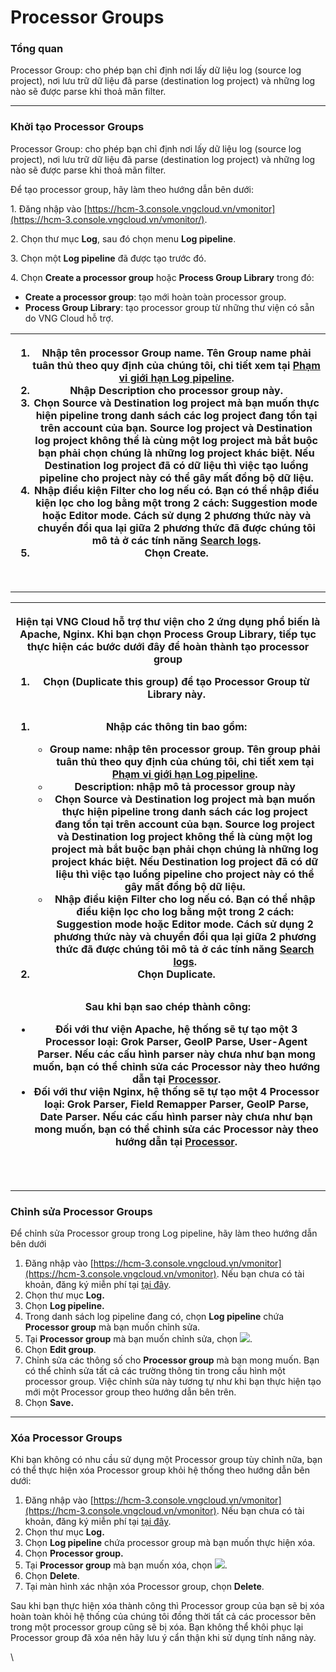 # Processor Groups

### Tổng quan

Processor Group: cho phép bạn chỉ định nơi lấy dữ liệu log (source log project), nơi lưu trữ dữ liệu đã parse (destination log project) và những log nào sẽ được parse khi thoả mãn filter.&#x20;

***

### Khởi tạo Processor Groups

Processor Group: cho phép bạn chỉ định nơi lấy dữ liệu log (source log project), nơi lưu trữ dữ liệu đã parse (destination log project) và những log nào sẽ được parse khi thoả mãn filter.&#x20;

Để tạo processor group, hãy làm theo hướng dẫn bên dưới:

1\. Đăng nhập vào [https://hcm-3.console.vngcloud.vn/vmonitor](https://hcm-3.console.vngcloud.vn/vmonitor/).

2\. Chọn thư mục **Log**, sau đó chọn menu **Log pipeline**.

3\. Chọn một **Log pipeline** đã được tạo trước đó.

4\. Chọn **Create a processor group** hoặc **Process Group Library** trong đó:&#x20;

* **Create a processor group**: tạo mới hoàn toàn processor group.
* **Process Group Library**: tạo processor group từ những thư viện có sẵn do VNG Cloud hỗ trợ.

| <ol><li>Nhập tên processor <strong>Group name</strong>. Tên Group name phải tuân thủ theo quy định của chúng tôi, chi tiết xem tại <a href="https://docs.vngcloud.vn/pages/viewpage.action?pageId=49650030">Phạm vi giới hạn Log pipeline</a>.</li><li>Nhập <strong>Description</strong> cho processor group này.</li><li>Chọn <strong>Source</strong> và <strong>Destination log project</strong> mà bạn muốn thực hiện pipeline trong danh sách các log project đang tồn tại trên account của bạn. <strong>Source log project và Destination log project không thể là cùng một log project mà bắt buộc bạn phải chọn chúng là những log project khác biệt. Nếu Destination log project đã có dữ liệu thì việc tạo luồng pipeline cho project này có thể gây mất đồng bộ dữ liệu.</strong></li><li>Nhập điều kiện <strong>Filter</strong> cho log nếu có. Bạn có thể nhập điều kiện lọc cho log bằng một trong 2 cách: <strong>Suggestion mode</strong> hoặc <strong>Editor mode</strong>. Cách sử dụng 2 phương thức này và chuyển đổi qua lại giữa 2 phương thức đã được chúng tôi mô tả ở các tính năng <a href="http://docs.vngcloud.vn/display/VPV/Search+logs">Search logs</a>.</li><li>Chọn <strong>Create.</strong></li></ol><p><img src="http://docs.vngcloud.vn/download/attachments/49650043/image2023-7-31_14-9-40.png?version=1&#x26;modificationDate=1690787381000&#x26;api=v2" alt=""></p> |
| ---------------------------------------------------------------------------------------------------------------------------------------------------------------------------------------------------------------------------------------------------------------------------------------------------------------------------------------------------------------------------------------------------------------------------------------------------------------------------------------------------------------------------------------------------------------------------------------------------------------------------------------------------------------------------------------------------------------------------------------------------------------------------------------------------------------------------------------------------------------------------------------------------------------------------------------------------------------------------------------------------------------------------------------------------------------------------------------------------------------------------------------------------------------------------------------------------------------------------------------------------------------------------------------------------------------------------------------------------------------------------------------------------------- |

***

| <p>Hiện tại VNG Cloud hỗ trợ thư viện cho 2 ứng dụng phổ biến là <strong>Apache, Nginx</strong>. Khi bạn chọn <strong>Process Group Library</strong>, tiếp tục thực hiện các bước dưới đây để hoàn thành tạo processor group</p><ol><li>Chọn <img src="http://docs.vngcloud.vn/download/thumbnails/49650043/image2023-3-27_9-48-38.png?version=1&#x26;modificationDate=1679885318000&#x26;api=v2" alt="">(<strong>Duplicate this group)</strong> để tạo Processor Group từ Library này.</li></ol><p><img src="http://docs.vngcloud.vn/download/attachments/49650043/image2023-8-2_15-6-24.png?version=1&#x26;modificationDate=1690963585000&#x26;api=v2" alt=""></p><ol><li><p>Nhập các thông tin bao gồm: </p><ul><li><strong>Group name</strong>: nhập tên processor group. Tên group phải tuân thủ theo quy định của chúng tôi, chi tiết xem tại <a href="https://docs.vngcloud.vn/pages/viewpage.action?pageId=49650030">Phạm vi giới hạn Log pipeline</a>.</li><li><strong>Description</strong>: nhập mô tả processor group này</li><li>Chọn <strong>Source</strong> và <strong>Destination log project</strong> mà bạn muốn thực hiện pipeline trong danh sách các log project đang tồn tại trên account của bạn. <strong>Source log project và Destination log project không thể là cùng một log project mà bắt buộc bạn phải chọn chúng là những log project khác biệt. Nếu Destination log project đã có dữ liệu thì việc tạo luồng pipeline cho project này có thể gây mất đồng bộ dữ liệu.</strong></li><li>Nhập điều kiện <strong>Filter</strong> cho log nếu có. Bạn có thể nhập điều kiện lọc cho log bằng một trong 2 cách: <strong>Suggestion mode</strong> hoặc <strong>Editor mode</strong>. Cách sử dụng 2 phương thức này và chuyển đổi qua lại giữa 2 phương thức đã được chúng tôi mô tả ở các tính năng <a href="http://docs.vngcloud.vn/display/VPV/Search+logs">Search logs</a>.</li></ul></li><li>Chọn <strong>Duplicate</strong>.</li></ol><p><img src="http://docs.vngcloud.vn/download/attachments/49650043/image2023-8-2_15-2-28.png?version=1&#x26;modificationDate=1690963350000&#x26;api=v2" alt="" data-size="original"></p><p>Sau khi bạn sao chép thành công:</p><ul><li>Đối với thư viện <strong>Apache</strong>, hệ thống sẽ tự tạo một <strong>3 Processor</strong> loại: <strong>Grok Parser, GeoIP Parse, User-Agent Parser</strong>. Nếu các cấu hình parser này chưa như bạn mong muốn, bạn có thể chỉnh sửa các <strong>Processor</strong> này theo hướng dẫn tại <a href="http://docs.vngcloud.vn/display/VPV/Processor">Processor</a>.</li><li>Đối với thư viện <strong>Nginx</strong>, hệ thống sẽ tự tạo một <strong>4 Processor</strong> loại: <strong>Grok Parser, Field Remapper Parser, GeoIP Parse, Date Parser</strong>. Nếu các cấu hình parser này chưa như bạn mong muốn, bạn có thể chỉnh sửa các <strong>Processor</strong> này theo hướng dẫn tại <a href="http://docs.vngcloud.vn/display/VPV/Processor">Processor</a>.</li></ul><p><img src="http://docs.vngcloud.vn/download/attachments/49650043/image2023-8-2_15-8-35.png?version=1&#x26;modificationDate=1690963717000&#x26;api=v2" alt="" data-size="original"></p><p><img src="http://docs.vngcloud.vn/download/attachments/49650043/image2023-8-2_15-9-10.png?version=1&#x26;modificationDate=1690963751000&#x26;api=v2" alt="" data-size="original"></p> |
| ------------------------------------------------------------------------------------------------------------------------------------------------------------------------------------------------------------------------------------------------------------------------------------------------------------------------------------------------------------------------------------------------------------------------------------------------------------------------------------------------------------------------------------------------------------------------------------------------------------------------------------------------------------------------------------------------------------------------------------------------------------------------------------------------------------------------------------------------------------------------------------------------------------------------------------------------------------------------------------------------------------------------------------------------------------------------------------------------------------------------------------------------------------------------------------------------------------------------------------------------------------------------------------------------------------------------------------------------------------------------------------------------------------------------------------------------------------------------------------------------------------------------------------------------------------------------------------------------------------------------------------------------------------------------------------------------------------------------------------------------------------------------------------------------------------------------------------------------------------------------------------------------------------------------------------------------------------------------------------------------------------------------------------------------------------------------------------------------------------------------------------------------------------------------------------------------------------------------------------------------------------------------------------------------------------------------------------------------------------------------------------------------------------------------------------------------------------------------------------------------------------------------------------------------------------------------------------------------------------------------------------------------------------------------------------------------------------------------------------------------------------------------------------------------------------------------------------------------------------------------------------------------------------------------------------------------------------------------------------------------------------------------------------------------------------------------------------------------------------------------------------------------------------------------------------------------------------------------------------------------------------------------------------------------------------------------------------------------------------------------------ |

***

### Chỉnh sửa Processor Groups

Để chỉnh sửa Processor group trong Log pipeline, hãy làm theo hướng dẫn bên dưới

1. Đăng nhập vào [https://hcm-3.console.vngcloud.vn/vmonitor](https://hcm-3.console.vngcloud.vn/vmonitor). Nếu bạn chưa có tài khoản, đăng ký miễn phí tại [tại đây](https://register.vngcloud.vn/signup).
2. Chọn thư mục **Log.**
3. Chọn **Log pipeline.**
4. Trong danh sách log pipeline đang có, chọn **Log pipeline** chứa **Processor group** mà bạn muốn chỉnh sửa.
5. Tại **Processor group** mà bạn muốn chỉnh sửa, chọn ![](http://docs.vngcloud.vn/download/thumbnails/49650043/image2023-5-8\_10-2-24.png?version=1\&modificationDate=1690787355000\&api=v2).&#x20;
6. Chọn **Edit group**.
7. Chỉnh sửa các thông số cho **Processor group** mà bạn mong muốn. Bạn có thể chỉnh sửa tất cả các trường thông tin trong cấu hình một processor group. Việc chỉnh sửa này tương tự như khi bạn thực hiện tạo mới một Processor group theo hướng dẫn bên trên.
8. Chọn **Save.**

***

### Xóa Processor Groups

Khi bạn không có nhu cầu sử dụng một Processor group tùy chỉnh nữa, bạn có thể thực hiện xóa Processor group khỏi hệ thống theo hướng dẫn bên dưới:&#x20;

1. Đăng nhập vào [https://hcm-3.console.vngcloud.vn/vmonitor](https://hcm-3.console.vngcloud.vn/vmonitor). Nếu bạn chưa có tài khoản, đăng ký miễn phí tại [tại đây](https://register.vngcloud.vn/signup).
2. Chọn thư mục **Log.**
3. Chọn **Log pipeline** chứa processor group mà bạn muốn thực hiện xóa.
4. Chọn **Processor group.**
5. Tại **Processor group** mà bạn muốn xóa, chọn ![](http://docs.vngcloud.vn/download/thumbnails/49650043/image2023-4-19\_15-31-39.png?version=1\&modificationDate=1690787655000\&api=v2).
6. Chọn **Delete**.
7. Tại màn hình xác nhận xóa Processor group, chọn **Delete**.

Sau khi bạn thực hiện xóa thành công thì Processor group của bạn sẽ bị xóa hoàn toàn khỏi hệ thống của chúng tôi đồng thời tất cả các processor bên trong một processor group cũng sẽ bị xóa. Bạn không thể khôi phục lại Processor group đã xóa nên hãy lưu ý cẩn thận khi sử dụng tính năng này.&#x20;

\
